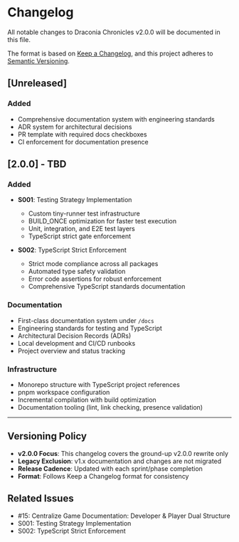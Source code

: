 <!-- markdownlint-disable -->
# Changelog

All notable changes to Draconia Chronicles v2.0.0 will be documented in this file.

The format is based on [Keep a Changelog](https://keepachangelog.com/en/1.0.0/),
and this project adheres to [Semantic Versioning](https://semver.org/spec/v2.0.0.html).

## [Unreleased]

### Added

- Comprehensive documentation system with engineering standards
- ADR system for architectural decisions
- PR template with required docs checkboxes
- CI enforcement for documentation presence

## [2.0.0] - TBD

### Added

- **S001**: Testing Strategy Implementation
  - Custom tiny-runner test infrastructure
  - BUILD_ONCE optimization for faster test execution
  - Unit, integration, and E2E test layers
  - TypeScript strict gate enforcement

- **S002**: TypeScript Strict Enforcement
  - Strict mode compliance across all packages
  - Automated type safety validation
  - Error code assertions for robust enforcement
  - Comprehensive TypeScript standards documentation

### Documentation

- First-class documentation system under `/docs`
- Engineering standards for testing and TypeScript
- Architectural Decision Records (ADRs)
- Local development and CI/CD runbooks
- Project overview and status tracking

### Infrastructure

- Monorepo structure with TypeScript project references
- pnpm workspace configuration
- Incremental compilation with build optimization
- Documentation tooling (lint, link checking, presence validation)

---

## Versioning Policy

- **v2.0.0 Focus**: This changelog covers the ground-up v2.0.0 rewrite only
- **Legacy Exclusion**: v1.x documentation and changes are not migrated
- **Release Cadence**: Updated with each sprint/phase completion
- **Format**: Follows Keep a Changelog format for consistency

## Related Issues

- #15: Centralize Game Documentation: Developer & Player Dual Structure
- S001: Testing Strategy Implementation  
- S002: TypeScript Strict Enforcement
